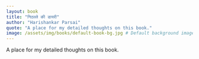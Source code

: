 ```yaml
---
layout: book
title: "निठल्ले की डायरी"
author: "Harishankar Parsai"
quote: "A place for my detailed thoughts on this book."
image: /assets/img/books/default-book-bg.jpg # Default background image
---
```


A place for my detailed thoughts on this book.
